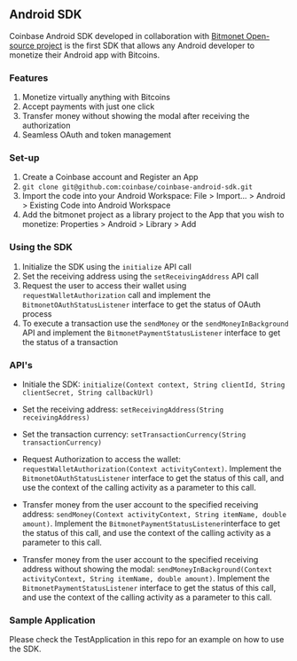 ## Android SDK

Coinbase Android SDK developed in collaboration with [Bitmonet Open-source project](http://www.bitmonet.com) is the first SDK that allows any Android developer to monetize their Android app with Bitcoins. 

### Features
 1. Monetize virtually anything with Bitcoins
 2. Accept payments with just one click
 3. Transfer money without showing the modal after receiving the authorization   
 4. Seamless OAuth and token management

### Set-up

 1. Create a Coinbase account and Register an App
 2. `git clone git@github.com:coinbase/coinbase-android-sdk.git`
 3.	Import the code into your Android Workspace: File > Import... > Android > Existing Code into Android Workspace
 4.	Add the bitmonet project as a library project to the App that you wish to monetize: Properties > Android > Library > Add

### Using the SDK

1. Initialize the SDK using the `initialize` API call
2. Set the receiving address using the `setReceivingAddress` API call
3. Request the user to access their wallet using `requestWalletAuthorization` call and implement the `BitmonetOAuthStatusListener` interface to get the status of OAuth process
4. To execute a transaction use the `sendMoney` or the `sendMoneyInBackground` API and implement the `BitmonetPaymentStatusListener` interface to get the status of a transaction


### API's 

* Initiale the SDK: `initialize(Context context, String clientId, String clientSecret, String callbackUrl)`

* Set the receiving address: `setReceivingAddress(String receivingAddress)`

* Set the transaction currency: `setTransactionCurrency(String transactionCurrency)`

* Request Authorization to access the wallet: `requestWalletAuthorization(Context activityContext)`. Implement the `BitmonetOAuthStatusListener` interface to get the status of this call, and use the context of the calling activity as a parameter to this call.

* Transfer money from the user account to the specified receiving address: `sendMoney(Context activityContext, String itemName, double amount)`. Implement the `BitmonetPaymentStatusListener`interface to get the status of this call, and use the context of the calling activity as a parameter to this call.

* Transfer money from the user account to the specified receiving address without showing the modal: `sendMoneyInBackground(Context activityContext, String itemName, double amount)`. Implement the `BitmonetPaymentStatusListener` interface to get the status of this call, and use the context of the calling activity as a parameter to this call.


### Sample Application

Please check the TestApplication in this repo for an example on how to use the SDK.
